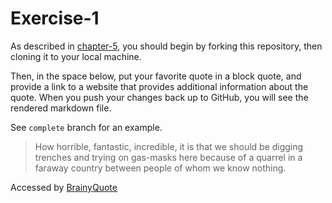 # Exercise-1

As described in [chapter-5](https://info201-s17.github.io/book/introduction-to-git-and-github.html), you should begin by forking this repository, then cloning it to your local machine.

Then, in the space below, put your favorite quote in a block quote, and provide a link to a website that provides additional information about the quote. When you push your changes back up to GitHub, you will see the rendered markdown file.

See `complete` branch for an example.

> How horrible, fantastic, incredible, it is that we should be digging trenches and trying on gas-masks here because of a quarrel in a faraway country between people of whom we know nothing.

Accessed by [BrainyQuote](https://www.brainyquote.com/quotes/quotes/n/nevillecha195587.html)
